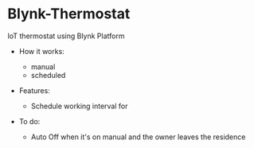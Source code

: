 # Blynk-Thermostat
IoT thermostat using Blynk Platform

- How it works:
	- manual
	- scheduled

- Features:
	- Schedule working interval for

	
- To do:
	- Auto Off when it's on manual and the owner leaves the residence